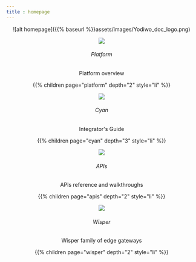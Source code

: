 ```yaml
---
title : homepage
---
```






<center>![alt homepage]({{% baseurl %}}assets/images/Yodiwo_doc_logo.png)</center>



<link rel="stylesheet" href="{{%baseurl%}}css/homepage.css">

<div class="row"><center>


<section class="quarter container herehover">

<a href="{{% baseurl %}}platform"/><img src = "{{%baseurl%}}assets/images/platform.png" class="img" ></a>

  <span class="open"> <h6>Platform</h6> <p>Platform overview</p> </span>
  <span class="showmeonhover">{{% children page="platform" depth="2" style="li" %}}</span>

</section> 

  <section class="quarter container herehover">

<a href="{{% baseurl %}}integrators/"><img src = "{{%baseurl%}}assets/images/Integrators.png" class="img"></a>

 <span class="open"> <h6>Cyan</h6><p>Integrator's Guide</p> </span>
  <span class="showmeonhover">{{% children page="cyan" depth="3" style="li" %}}</span>

</section> 

  <section  class="quarter container herehover">

  <a href="{{% baseurl %}}apis/"><img src = "{{%baseurl%}}assets/images/Api.png" class="img"></a>

   <span class="open"> <h6>APIs</h6><p>APIs reference and walkthroughs</p> </span>
  <span class="showmeonhover"> {{% children page="apis" depth="2" style="li" %}}</span>

</section> 

 <section class="quarter container herehover">

<a href="{{% baseurl %}}wisper/"> <img src = "{{%baseurl%}}assets/images/wisper.png" class="img"> </a>

<span class="open"> <h6>Wisper</h6> <p>Wisper family of edge gateways</p> </span>
  <span class="showmeonhover">{{% children page="wisper" depth="2" style="li" %}}</span>

</section> </center>

</div> 

